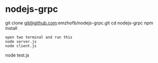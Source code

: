 # nodejs-grpc

git clone git@github.com:emzhofb/nodejs-grpc.git
cd nodejs-grpc
npm install
```
open two terminal and run this
node server.js
node client.js
```
node test.js
